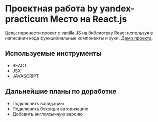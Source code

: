 # Проектная работа by yandex-practicum Место на React.js

Цель: перенести проект с vanilla JS на библиотеку React используя в написании кода функциональные компоненты и хуки. 
[Демо проекта](https://konstabartosh.github.io/mesto-react/). 

## Используемые инструменты

- REACT
- JSX
- JAVASCRIPT

## Дальнейшие планы по доработке

- Подключить валидацию
- Подключить бэкэнд и авторизацию
- Добавить англоязычную версию